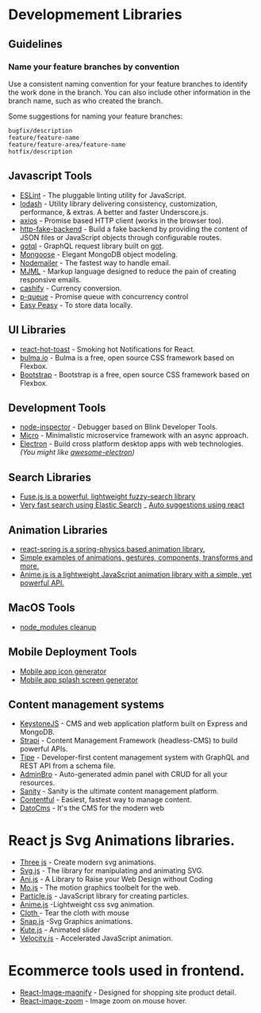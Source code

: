# Developmement Libraries

## Guidelines

### Name your feature branches by convention

Use a consistent naming convention for your feature branches to identify the work done in the branch. You can also include other information in the branch name, such as who created the branch.

Some suggestions for naming your feature branches:

```
bugfix/description
feature/feature-name
feature/feature-area/feature-name
hotfix/description
```

## Javascript Tools

- [ESLint](https://github.com/eslint/eslint) - The pluggable linting utility for JavaScript.
- [lodash](https://github.com/lodash/lodash) - Utility library delivering consistency, customization, performance, & extras. A better and faster Underscore.js.
- [axios](https://github.com/mzabriskie/axios) - Promise based HTTP client (works in the browser too).
- [http-fake-backend](https://github.com/micromata/http-fake-backend) - Build a fake backend by providing the content of JSON files or JavaScript objects through configurable routes.
- [gotql](https://github.com/khaosdoctor/gotql) - GraphQL request library built on [got](https://github.com/sindresorhus/got).
- [Mongoose](https://github.com/Automattic/mongoose) - Elegant MongoDB object modeling.
- [Nodemailer](https://github.com/andris9/Nodemailer) - The fastest way to handle email.
- [MJML](https://github.com/mjmlio/mjml) - Markup language designed to reduce the pain of creating responsive emails.
- [cashify](https://github.com/xxczaki/cashify) - Currency conversion.
- [p-queue](https://github.com/sindresorhus/p-queue) - Promise queue with concurrency control
- [Easy Peasy](https://easy-peasy.now.sh/) - To store data locally.


## UI Libraries

- [react-hot-toast](https://github.com/timolins/react-hot-toast) - Smoking hot Notifications for React.
- [bulma.io](https://bulma.io/) - Bulma is a free, open source CSS framework based on Flexbox.
- [Bootstrap](https://getbootstrap.com/) - Bootstrap is a free, open source CSS framework based on Flexbox.

## Development Tools
- [node-inspector](https://github.com/node-inspector/node-inspector) - Debugger based on Blink Developer Tools.
- [Micro](https://github.com/zeit/micro) - Minimalistic microservice framework with an async approach.
- [Electron](https://github.com/atom/electron) - Build cross platform desktop apps with web technologies. *(You might like [awesome-electron](https://github.com/sindresorhus/awesome-electron))*

## Search Libraries

- [Fuse.js is a powerful, lightweight fuzzy-search library](https://fusejs.io/)
- [Very fast search using Elastic Search](https://github.com/appbaseio/reactivesearch)
_ [Auto suggestions using react](https://github.com/moroshko/react-autosuggest#features)

## Animation Libraries

- [react-spring is a spring-physics based animation library.](https://www.react-spring.io/)
- [Simple examples of animations, gestures, components, transforms and more.](https://www.framer.com/api/motion/examples/)
- [Anime.js is a lightweight JavaScript animation library with a simple, yet powerful API.](https://animejs.com/)

## MacOS Tools

- [node_modules cleanup](https://github.com/voidcosmos/npkill)

## Mobile Deployment Tools

- [Mobile app icon generator](https://github.com/samverschueren/mobicon-cli)
- [Mobile app splash screen generator](https://github.com/samverschueren/mobisplash-cli)

## Content management systems

- [KeystoneJS](https://github.com/keystonejs/keystone) - CMS and web application platform built on Express and MongoDB.
- [Strapi](https://github.com/strapi/strapi) - Content Management Framework (headless-CMS) to build powerful APIs.
- [Tipe](https://github.com/tipeio/tipe) - Developer-first content management system with GraphQL and REST API from a schema file.
- [AdminBro](https://github.com/SoftwareBrothers/admin-bro) - Auto-generated admin panel with CRUD for all your resources.
- [Sanity](https://www.sanity.io/) - Sanity is the ultimate content management platform.
- [Contentful](https://www.contentful.com/) - Easiest, fastest way to manage content.
- [DatoCms](https://www.datocms.com/) - It's the CMS for the modern web

#  React js Svg Animations libraries.

- [Three js](https://threejs.org/) - Create modern svg animations.
- [Svg.js](https://svgjs.com/docs/3.0/) - The  library for manipulating and animating SVG.
- [Ani.js](https://anijs.github.io/) - A Library to Raise your Web Design without Coding
- [Mo.js](https://github.com/mojs/mojs) - The motion graphics toolbelt for the web.
- [Particle.js](https://vincentgarreau.com/particles.js/) -  JavaScript library for creating particles.
- [Anime.js](https://github.com/juliangarnier/anime) -Lightweight css svg animation.
- [Cloth ](https://codepen.io/dissimulate/pen/KrAwx) -  Tear the cloth with mouse
- [Snap.js](http://snapsvg.io/demos/#mascot) -Svg Graphics animations.
- [Kute.js](https://github.com/thednp/kute.js/) - Animated slider
- [Velocity.js](http://velocityjs.org/) -  Accelerated JavaScript animation.



# Ecommerce tools used in frontend.
- [React-Image-magnify](https://github.com/ethanselzer/react-image-magnify) - Designed for shopping site product detail.
- [React-image-zoom](https://github.com/malaman/react-image-zoom) -                Image zoom on mouse hover.




